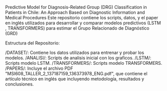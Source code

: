 Predictive Model for Diagnosis-Related Group (DRG) Classification in Patients in Chile: An Approach Based on Diagnostic Information and Medical Procedures 
Este repositorio contiene los scripts, datos, y el paper en inglés utilizados para desarrollar y comparar modelos predictivos (LSTM , TRANSFORMERS)  para estimar el Grupo Relacionado de Diagnóstico (GRD) 

Estructura del Repositorio:

/DATASET/: Contiene los datos utilizados para entrenar y probar los modelos.
/ANALISI/: Scripts de analisis inicial con los graficos.
/LSTM/: Scripts modelo LSTM.
/TRANSFORMERS/: Scripts modelo TRANSFORMERS.
/PAPERS/: Incluye el archivo PDF "MSI608_TALLER_2_137187159_136373978_ENG.pdf", que contiene el artículo técnico en inglés  que incluyendo metodología, resultados y conclusiones.

